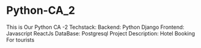 # Python-CA_2

This is Our Python CA -2
Techstack:
Backend:
Python
Django
Frontend:
Javascript
ReactJs
DataBase:
Postgresql
 Project Description:
Hotel Booking For tourists
